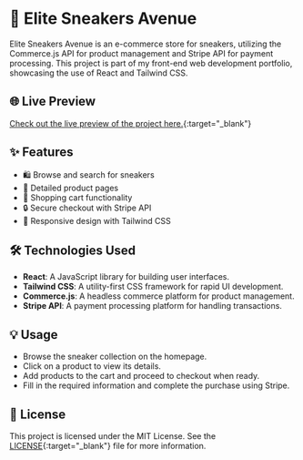 # 👟 Elite Sneakers Avenue

Elite Sneakers Avenue is an e-commerce store for sneakers, utilizing the Commerce.js API for product management and Stripe API for payment processing. This project is part of my front-end web development portfolio, showcasing the use of React and Tailwind CSS.

## 🌐 Live Preview

[Check out the live preview of the project here.](https://elite-sneakers-avenue.netlify.app/){:target="_blank"}

## ✨ Features

- 🛍️ Browse and search for sneakers
- 📄 Detailed product pages
- 🛒 Shopping cart functionality
- 🔒 Secure checkout with Stripe API
- 📱 Responsive design with Tailwind CSS

## 🛠️ Technologies Used

- **React**: A JavaScript library for building user interfaces.
- **Tailwind CSS**: A utility-first CSS framework for rapid UI development.
- **Commerce.js**: A headless commerce platform for product management.
- **Stripe API**: A payment processing platform for handling transactions.

## 💡 Usage

- Browse the sneaker collection on the homepage.
- Click on a product to view its details.
- Add products to the cart and proceed to checkout when ready.
- Fill in the required information and complete the purchase using Stripe.

## 📜 License

This project is licensed under the MIT License. See the [LICENSE](https://opensource.org/licenses/MIT){:target="_blank"} file for more information.
